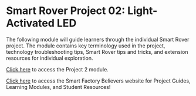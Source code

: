 # Smart Rover Project 02: Light-Activated LED
The following module will guide learners through the individual Smart Rover project. The module contains key terminology used in the project, technology troubleshooting tips, Smart Rover tips and tricks, and extension resources for individual exploration. 

[Click here](https://www.thesmartfactory.io/learning-modules/project-2-light-activated-led/index.html#/) to access the Project 2 module.

[Click here](https://smartfactorybelievers.deloitte.com/) to access the Smart Factory Believers website for Project Guides, Learning Modules, and Student Resources!
